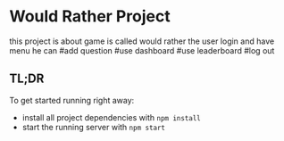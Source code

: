 # Would Rather Project

this project is about game is called would rather the user login and have menu he can 
#add question
#use dashboard
#use leaderboard
#log out





## TL;DR

To get started running right away:

* install all project dependencies with `npm install`
* start the running server with `npm start`
